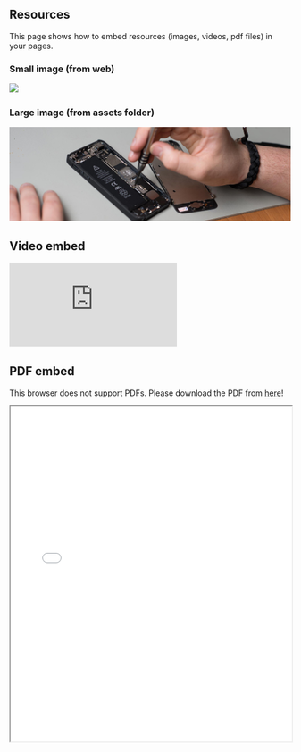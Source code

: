 ## Resources
This page shows how to embed resources (images, videos, pdf files) in your pages.

### Small image (from web)

![](https://pbs.twimg.com/profile_images/903658777295163392/afySJpM5_400x400.jpg)

### Large image (from assets folder)

![](assets/images/cover.jpg)

## Video embed

<!-- change src="" attribute  -->
<div class="aspect-ratio">
  <iframe src="https://www.youtube.com/embed/uWSxzjyMNpU" frameborder="0" allowfullscreen="True"></iframe>
</div>

## PDF embed

<!-- change data="" and href="" attributes  -->
<!-- change height="" if needed  -->
<object data="assets/pdf/sample-pdf.pdf" type="application/pdf" width="100%" height="600px">
  <p>This browser does not support PDFs. Please download the PDF from <a href="assets/pdf/sample-pdf.pdf">here</a>!</p>
</object>

<!-- <embed src="assets/pdf/sample-pdf.pdf" type="application/pdf" width="100%" height="600px" alt="pdf"> -->

<!-- iframe
<iframe src="https://docs.google.com/gview?url=https://thegreattransition.github.io/group00/assets/pdf/sample-pdf.pdf&embedded=true" width="100%" height="600px" frameborder="0"></iframe> -->

<iframe src="assets/pdf/sample-pdf.pdf#page=2" width="100%" height="600px">
  This browser does not support PDFs. Please download the PDF from <a href="assets/pdf/sample-pdf.pdf">here</a>!
</iframe>
